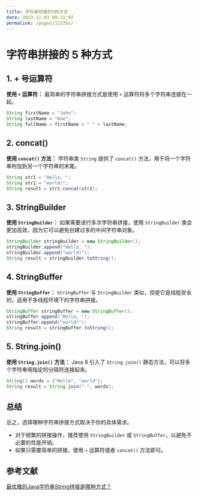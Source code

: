 ```yaml
---
title: 字符串拼接的5种方式
date: 2023-11-03 09:31:07
permalink: /pages/1137bc/
---
```

# 字符串拼接的 5 种方式

## 1. + 号运算符

**使用 `+` 运算符：** 最简单的字符串拼接方式是使用 `+` 运算符将多个字符串连接在一起。

```java
String firstName = "John";
String lastName = "Doe";
String fullName = firstName + " " + lastName;
```

## 2. concat()

**使用 `concat()` 方法：** 字符串类 `String` 提供了 `concat()` 方法，用于将一个字符串附加到另一个字符串的末尾。

```java
String str1 = "Hello, ";
String str2 = "world!";
String result = str1.concat(str2);
```

## 3. StringBuilder

**使用 `StringBuilder`：** 如果需要进行多次字符串拼接，使用 `StringBuilder` 类会更加高效，因为它可以避免创建过多的中间字符串对象。

```java
StringBuilder stringBuilder = new StringBuilder();
stringBuilder.append("Hello, ");
stringBuilder.append("world!");
String result = stringBuilder.toString();
```

## 4. StringBuffer

**使用 `StringBuffer`：** `StringBuffer` 与 `StringBuilder` 类似，但是它是线程安全的，适用于多线程环境下的字符串拼接。

```java
StringBuffer stringBuffer = new StringBuffer();
stringBuffer.append("Hello, ");
stringBuffer.append("world!");
String result = stringBuffer.toString();
```

## 5. String.join()

**使用 `String.join()` 方法：** Java 8 引入了 `String.join()` 静态方法，可以将多个字符串用指定的分隔符连接起来。

```java
String[] words = {"Hello", "world"};
String result = String.join(" ", words);
```

## 总结

总之，选择哪种字符串拼接方式取决于你的具体需求。

- 对于频繁的拼接操作，推荐使用 `StringBuilder` 或 `StringBuffer`，以避免不必要的性能开销。
- 如果只需要简单的拼接，使用 `+` 运算符或者 `concat()` 方法即可。

## 参考文献

[最优雅的Java字符串String拼接是哪种方式？](https://tobebetterjavaer.com/string/join.html)